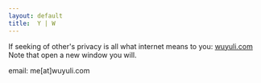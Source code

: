 ```yaml
---
layout: default
title:  Y | W 
---
```


If seeking of other's privacy is all what internet means to you: [wuyuli.com](https://wuyuli.com/)
Note that open a new window you will.

email: me[at]wuyuli.com
